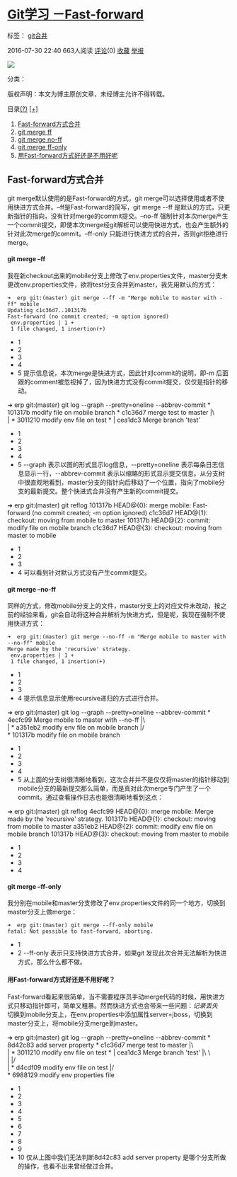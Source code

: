 # [Git学习 <day6>－Fast-forward][0]

 标签： [git][1][合并][2]

 2016-07-30 22:40  663人阅读  [评论][3](0)  [收藏][4]  [举报][5]

![][6]

 分类：

版权声明：本文为博主原创文章，未经博主允许不得转载。

 目录[(?)][7] [[+]][7]

1. [Fast-forward方式合并][8]
  1. [git merge ff][9]
  1. [git merge no-ff][10]
  1. [git merge ff-only][11]
  1. [用Fast-forward方式好还是不用好呢][12]

## Fast-forward方式合并

git merge默认使用的是Fast-forward的方式，git merge可以选择使用或者不使用快进方式合并。–ff是Fast-forward的简写，git merge --ff 是默认的方式，只更新指针的指向，没有针对merge的commit提交。–no-ff 强制针对本次merge产生一个commit提交，即使本次merge经git解析可以使用快进方式，也会产生额外的针对此次merge的commit。–ff-only 只能进行快进方式的合并，否则git拒绝进行merge。

#### **git merge –ff**

我在新checkout出来的mobile分支上修改了env.properties文件，master分支未更改env.properties文件，欲将test分支合并到master，我先用默认的方式：

    ➜  erp git:(master) git merge --ff -m "Merge mobile to master with -ff" mobile
    Updating c1c36d7..101317b
    Fast-forward (no commit created; -m option ignored)
     env.properties | 1 +
     1 file changed, 1 insertion(+)

* 1
* 2
* 3
* 4
* 5
提示信息说，本次merge是快进方式，因此针对commit的说明，即-m 后面跟的comment被忽视掉了，因为快进方式没有commit提交，仅仅是指针的移动。

➜ erp git:(master) git log --graph --pretty=oneline --abbrev-commit    * 101317b modify file on mobile branch
    *   c1c36d7 merge test to master
    |\  
    | * 3011210 modify env file on test
    * |   cea1dc3 Merge branch 'test'

* 1
* 2
* 3
* 4
* 5
--graph 表示以图的形式显示log信息，--pretty=oneline 表示每条日志信息显示一行，--abbrev-commit 表示以缩略的形式显示提交信息。从分支树中很直观地看到，master分支的指针向后移动了一个位置，指向了mobile分支的最新提交。整个快进式合并没有产生新的commit提交。

➜ erp git:(master) git reflog    101317b HEAD@{0}: merge mobile: Fast-forward (no commit created; -m option ignored)
    c1c36d7 HEAD@{1}: checkout: moving from mobile to master
    101317b HEAD@{2}: commit: modify file on mobile branch
    c1c36d7 HEAD@{3}: checkout: moving from master to mobile

* 1
* 2
* 3
* 4
可以看到针对默认方式没有产生commit提交。

#### **git merge –no-ff**

同样的方式，修改mobile分支上的文件，master分支上的对应文件未改动，按之前的经验来看，git会自动将这种合并解析为快进方式，但是呢，我现在强制不使用快进方式：

    ➜  erp git:(master) git merge --no-ff -m "Merge mobile to master with --no-ff" mobile
    Merge made by the 'recursive' strategy.
     env.properties | 1 +
     1 file changed, 1 insertion(+)

* 1
* 2
* 3
* 4
提示信息显示使用recursive递归的方式进行合并。

➜ erp git:(master) git log --graph --pretty=oneline --abbrev-commit    *   4ecfc99 Merge mobile to master with --no-ff
    |\  
    | * a351eb2 modify env file on mobile branch
    |/  
    * 101317b modify file on mobile branch

* 1
* 2
* 3
* 4
* 5
从上面的分支树很清晰地看到，这次合并并不是仅仅将master的指针移动到mobile分支的最新提交那么简单，而是真对此次merge专门产生了一个commit。通过查看操作日志也能很清晰地看到这点：

➜ erp git:(master) git reflog    4ecfc99 HEAD@{0}: merge mobile: Merge made by the 'recursive' strategy.
    101317b HEAD@{1}: checkout: moving from mobile to master
    a351eb2 HEAD@{2}: commit: modify env file on mobile branch
    101317b HEAD@{3}: checkout: moving from master to mobile

* 1
* 2
* 3
* 4
#### **git merge –ff-only**

我分别在mobile和master分支修改了env.properties文件的同一个地方，切换到master分支上做merge：

    ➜  erp git:(master) git merge --ff-only mobile
    fatal: Not possible to fast-forward, aborting.

* 1
* 2
--ff-only 表示只支持快进方式合并，如果git 发现此次合并无法解析为快进方式，那么什么都不做。

#### **用Fast-forward方式好还是不用好呢？**

Fast-forward看起来很简单，当不需要程序员手动merge代码的时候，用快进方式只移动指针即可，简单又粗暴。然而快进方式也会带来一些问题：_记录丢失_  
切换到mobile分支上，在env.properties中添加属性server=jboss，切换到master分支上，将mobile分支merge到master。

➜ erp git:(master) git log --graph --pretty=oneline --abbrev-commit    * 8d42c83 add server property
    *   c1c36d7 merge test to master
    |\  
    | * 3011210 modify env file on test
    * |   cea1dc3 Merge branch 'test'
    |\ \  
    | |/  
    | * d4cdf09 modify env file on test
    |/  
    * 6988129 modify env properties file

* 1
* 2
* 3
* 4
* 5
* 6
* 7
* 8
* 9
* 10
仅从上图中我们无法判断8d42c83 add server property 是哪个分支所做的操作，也看不出来曾经做过合并。

[0]: /chi_wawa/article/details/52075642
[1]: http://www.csdn.net/tag/git
[2]: http://www.csdn.net/tag/%e5%90%88%e5%b9%b6
[3]: #comments
[4]: javascript:void(0);
[5]: #report
[6]: http://static.blog.csdn.net/images/category_icon.jpg
[7]: #
[8]: #t0
[9]: #t1
[10]: #t2
[11]: #t3
[12]: #t4